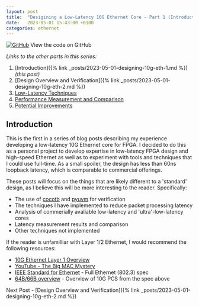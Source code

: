 ```yaml
---
layout: post
title:  "Desigining a Low-Latency 10G Ethernet Core - Part 1 (Introduction)"
date:   2023-05-01 15:43:00 +0100
categories: ethernet
---
```


[![GitHub](https://img.shields.io/badge/github-%23121011.svg?style=for-the-badge&logo=github&logoColor=white)](https://github.com/ttchisholm/10g-low-latency-ethernet) View the code on GitHub 

*Links to the other parts in this series:*
1. [Introduction]({% link _posts/2023-05-01-designing-10g-eth-1.md %}) *(this post)*
2. [Design Overview and Verification]({% link _posts/2023-05-01-designing-10g-eth-2.md %}) 
3. [Low-Latency Techniques]()
4. [Performance Measurement and Comparison]()
5. [Potential Improvements]()

## Introduction

This is the first in a series of blog posts describing my experience developing a low-latency 10G Ethernet core for FPGA. I decided to do this as a personal project to develop expertise in low-latency FPGA design and high-speed Ethernet as well as to experiment with tools and techniques that I could use full-time. As a small spoiler, the design has less than 60ns loopback latency, which is comparable to commercial offerings.

These posts will focus on the things that are likely different to a 'standard' design, as I believe this will be more interesting to the reader. Specifically:
- The use of [cocotb](https://www.cocotb.org/) and [pyuvm](https://github.com/pyuvm/pyuvm) for verification
- The techniques I have implemented to reduce packet processing latency
- Analysis of commerially avaliable low-latency and 'ultra'-low-latency cores
- Latency measurement results and comparison
- Other techniques not implemented

If the reader is unfamilliar with Layer 1/2 Ethernet, I would recommend the following resources:
- [10G Ethernet Layer 1 Overview](https://old.fmad.io/blog-10g-ethernet-layer1-overview.html)
- [YouTube - The Big MAC Mystery](https://www.youtube.com/watch?v=4YRsq8iM4n0)
- [IEEE Standard for Ethernet](https://standards.ieee.org/ieee/802.3/10422/) - Full Ethernet (802.3) spec
- [64B/66B overview](https://www.ieee802.org/3/10GEPON_study/public/july06/thaler_1_0706.pdf) - Overview of 10G PCS from the spec above

Next Post - [Design Overview and Verification]({% link _posts/2023-05-01-designing-10g-eth-2.md %}) 

